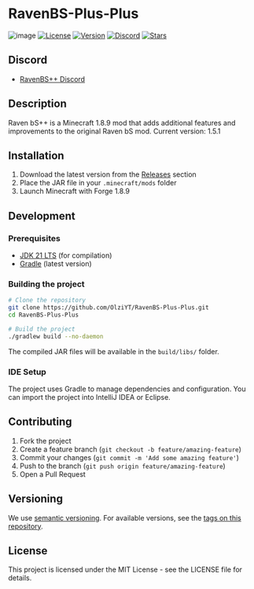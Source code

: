 # RavenBS-Plus-Plus

![image](https://github.com/user-attachments/assets/d2568078-6e45-46d7-8480-9f5d5eb6bc23)
[![License](https://img.shields.io/badge/license-MIT-orange)](https://github.com/OlziYT/RavenBS-Plus-Plus/blob/master/LICENSE)
[![Version](https://img.shields.io/github/v/release/OlziYT/RavenBS-Plus-Plus?color=44ac40)](https://github.com/OlziYT/RavenBS-Plus-Plus/releases/latest)
[![Discord](https://img.shields.io/discord/1049294424141725776?color=7289da&label=discord&logo=discord&logoColor=white)](https://discord.gg/WBFFSd9trg)
[![Stars](https://img.shields.io/github/stars/OlziYT/RavenBS-Plus-Plus?style=flat&logo=github&color=ffd840)](https://github.com/OlziYT/RavenBS-Plus-Plus/stargazers)

## Discord
- [RavenBS++ Discord](https://discord.gg/WBFFSd9trg)

## Description
Raven bS++ is a Minecraft 1.8.9 mod that adds additional features and improvements to the original Raven bS mod. Current version: 1.5.1

## Installation
1. Download the latest version from the [Releases](https://github.com/OlziYT/RavenBS-Plus-Plus/releases) section
2. Place the JAR file in your `.minecraft/mods` folder
3. Launch Minecraft with Forge 1.8.9

## Development

### Prerequisites
- [JDK 21 LTS](https://adoptium.net/temurin/releases/?version=21) (for compilation)
- [Gradle](https://gradle.org/install/) (latest version)

### Building the project
```bash
# Clone the repository
git clone https://github.com/OlziYT/RavenBS-Plus-Plus.git   
cd RavenBS-Plus-Plus

# Build the project
./gradlew build --no-daemon
```

The compiled JAR files will be available in the `build/libs/` folder.

### IDE Setup
The project uses Gradle to manage dependencies and configuration. You can import the project into IntelliJ IDEA or Eclipse.

## Contributing
1. Fork the project
2. Create a feature branch (`git checkout -b feature/amazing-feature`)
3. Commit your changes (`git commit -m 'Add some amazing feature'`)
4. Push to the branch (`git push origin feature/amazing-feature`)
5. Open a Pull Request

## Versioning
We use [semantic versioning](https://semver.org/). For available versions, see the [tags on this repository](https://github.com/OlziYT/RavenBS-Plus-Plustags).

## License
This project is licensed under the MIT License - see the LICENSE file for details.
